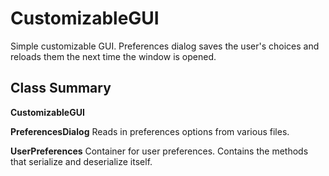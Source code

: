 # CustomizableGUI

Simple customizable GUI. Preferences dialog saves the user's choices and reloads them the next time the window is opened.

## Class Summary
**CustomizableGUI**
	
**PreferencesDialog**
	Reads in preferences options from various files.   

**UserPreferences**
	Container for user preferences. Contains the methods that serialize
	and deserialize itself.
